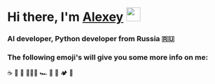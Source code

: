 <h1 align="left">Hi there, I'm <a href="https://daniilshat.ru/" target="_blank">Alexey</a> 
<img src="https://github.com/blackcater/blackcater/raw/main/images/Hi.gif" height="32"/></h1>
<h3 align="left">AI developer, Python developer from Russia 🇷🇺</h3>



<h3 align="left">The following emoji's will give you some more info on me:</h3>
☕️ 🐶 🏡 👨🏼‍💻  🏎 🍔 🍕 🏕 🌊

